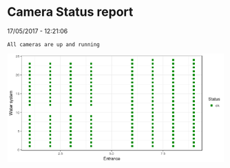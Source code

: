 Camera Status report
================
17/05/2017 - 12:21:06

    All cameras are up and running

![](camreport_files/figure-markdown_github/unnamed-chunk-2-1.png)
